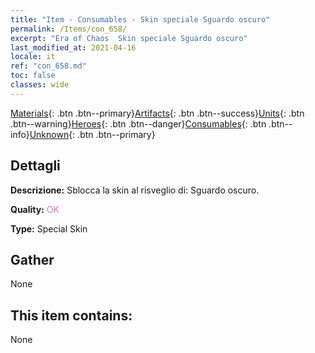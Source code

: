 ```yaml
---
title: "Item - Consumables - Skin speciale Sguardo oscuro"
permalink: /Items/con_658/
excerpt: "Era of Chaos  Skin speciale Sguardo oscuro"
last_modified_at: 2021-04-16
locale: it
ref: "con_658.md"
toc: false
classes: wide
---
```

 [Materials](/it/Items/){: .btn .btn--primary}[Artifacts](/it/Items/Artifacts/){: .btn .btn--success}[Units](/it/Items/Units/){: .btn .btn--warning}[Heroes](/it/Items/Heroes/){: .btn .btn--danger}[Consumables](/it/Items/Consumables/){: .btn .btn--info}[Unknown](/it/Items/Unknown/){: .btn .btn--primary}

## Dettagli
 **Descrizione:** Sblocca la skin al risveglio di: Sguardo oscuro.

 **Quality:** <span style="color: #DA70D6">OK</span>

 **Type:** Special Skin

## Gather

  None

## This item contains:

  None

